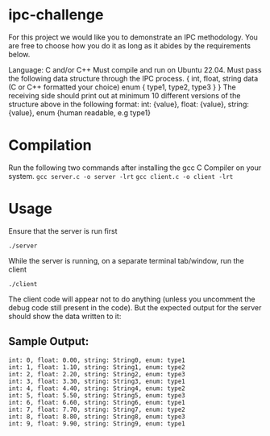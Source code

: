 # ipc-challenge

For this project we would like you to demonstrate an IPC methodology. You are free to choose how you do it as long as it abides by the requirements below.

Language: C and/or C++
Must compile and run on Ubuntu 22.04.
Must pass the following data structure through the IPC process.
{
int,
float,
string data (C or C++ formatted your choice)
enum { type1, type2, type3 }
}
The receiving side should print out at minimum 10 different versions of the structure above in the following format:
int: {value}, float: {value}, string: {value}, enum {human readable, e.g type1}


# Compilation

Run the following two commands after installing the gcc C Compiler on your system.
`gcc server.c -o server -lrt`
`gcc client.c -o client -lrt`


# Usage

Ensure that the server is run first

`./server`

While the server is running, on a separate terminal tab/window, run the client

`./client`

The client code will appear not to do anything (unless you uncomment the debug code still present in the code). But the expected output for the server should show the data written to it:

## Sample Output:

`int: 0, float: 0.00, string: String0, enum: type1`  
`int: 1, float: 1.10, string: String1, enum: type2`  
`int: 2, float: 2.20, string: String2, enum: type3`  
`int: 3, float: 3.30, string: String3, enum: type1`  
`int: 4, float: 4.40, string: String4, enum: type2`  
`int: 5, float: 5.50, string: String5, enum: type3`  
`int: 6, float: 6.60, string: String6, enum: type1`  
`int: 7, float: 7.70, string: String7, enum: type2`  
`int: 8, float: 8.80, string: String8, enum: type3`  
`int: 9, float: 9.90, string: String9, enum: type1`  